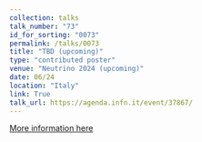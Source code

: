 ```yaml
---
collection: talks
talk_number: "73"
id_for_sorting: "0073"
permalink: /talks/0073
title: "TBD (upcoming)" 
type: "contributed poster"
venue: "Neutrino 2024 (upcoming)"
date: 06/24
location: "Italy"
link: True 
talk_url: https://agenda.infn.it/event/37867/ 
---
```


[More information here](https://agenda.infn.it/event/37867/)
